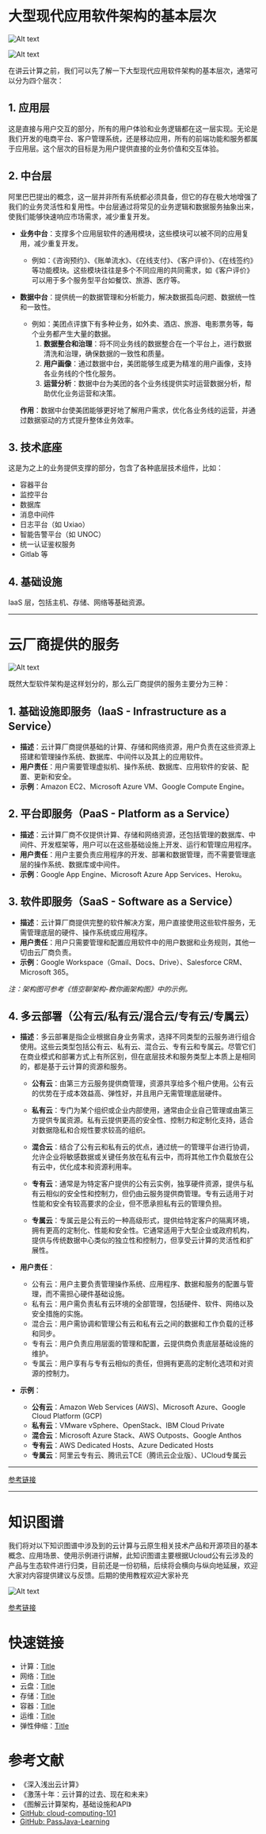 # 大型现代应用软件架构的基本层次

![Alt text](img/%E5%A4%A7%E5%9E%8B%E5%BA%94%E7%94%A8%E8%BD%AF%E4%BB%B6%E6%9E%B6%E6%9E%84%E5%9B%BE.png)

![Alt text](img/%E7%8E%B0%E4%BB%A3%E8%BD%AF%E4%BB%B6%E6%9E%B6%E6%9E%84.png)

在讲云计算之前，我们可以先了解一下大型现代应用软件架构的基本层次，通常可以分为四个层次：

## 1. 应用层
这是直接与用户交互的部分，所有的用户体验和业务逻辑都在这一层实现。无论是我们开发的电商平台、客户管理系统，还是移动应用，所有的前端功能和服务都属于应用层。这个层次的目标是为用户提供直接的业务价值和交互体验。

## 2. 中台层
阿里巴巴提出的概念，这一层并非所有系统都必须具备，但它的存在极大地增强了我们的业务灵活性和复用性。中台层通过将常见的业务逻辑和数据服务抽象出来，使我们能够快速响应市场需求，减少重复开发。

- **业务中台**：支撑多个应用层软件的通用模块，这些模块可以被不同的应用复用，减少重复开发。
  - 例如：《咨询预约》、《账单流水》、《在线支付》、《客户评价》、《在线签约》等功能模块。这些模块往往是多个不同应用的共同需求，如《客户评价》可以用于多个服务型平台如餐饮、旅游、医疗等。

- **数据中台**：提供统一的数据管理和分析能力，解决数据孤岛问题、数据统一性和一致性。
  - 例如：美团点评旗下有多种业务，如外卖、酒店、旅游、电影票务等，每个业务都产生大量的数据。
    1. **数据整合和治理**：将不同业务线的数据整合在一个平台上，进行数据清洗和治理，确保数据的一致性和质量。
    2. **用户画像**：通过数据中台，美团能够生成更为精准的用户画像，支持各业务线的个性化服务。
    3. **运营分析**：数据中台为美团的各个业务线提供实时运营数据分析，帮助优化业务运营和决策。
  
  **作用**：数据中台使美团能够更好地了解用户需求，优化各业务线的运营，并通过数据驱动的方式提升整体业务效率。

## 3. 技术底座
这是为之上的业务提供支撑的部分，包含了各种底层技术组件，比如：
- 容器平台
- 监控平台
- 数据库
- 消息中间件
- 日志平台（如 Uxiao）
- 智能告警平台（如 UNOC）
- 统一认证鉴权服务
- Gitlab 等

## 4. 基础设施
IaaS 层，包括主机、存储、网络等基础资源。

---

# 云厂商提供的服务

![Alt text](img/%E4%BA%91%E6%9C%8D%E5%8A%A1.png)

既然大型软件架构是这样划分的，那么云厂商提供的服务主要分为三种：

## 1. 基础设施即服务（IaaS - Infrastructure as a Service）
- **描述**：云计算厂商提供基础的计算、存储和网络资源，用户负责在这些资源上搭建和管理操作系统、数据库、中间件以及其上的应用软件。
- **用户责任**：用户需要管理虚拟机、操作系统、数据库、应用软件的安装、配置、更新和安全。
- **示例**：Amazon EC2、Microsoft Azure VM、Google Compute Engine。

## 2. 平台即服务（PaaS - Platform as a Service）
- **描述**：云计算厂商不仅提供计算、存储和网络资源，还包括管理的数据库、中间件、开发框架等，用户可以在这些基础设施上开发、运行和管理应用程序。
- **用户责任**：用户主要负责应用程序的开发、部署和数据管理，而不需要管理底层的操作系统、数据库或中间件。
- **示例**：Google App Engine、Microsoft Azure App Services、Heroku。

## 3. 软件即服务（SaaS - Software as a Service）
- **描述**：云计算厂商提供完整的软件解决方案，用户直接使用这些软件服务，无需管理底层的硬件、操作系统或应用程序。
- **用户责任**：用户只需要管理和配置应用软件中的用户数据和业务规则，其他一切由云厂商负责。
- **示例**：Google Workspace（Gmail、Docs、Drive）、Salesforce CRM、Microsoft 365。

_注：架构图可参考《悟空聊架构-教你画架构图》中的示例。_

## 4. 多云部署（公有云/私有云/混合云/专有云/专属云）
- **描述**：多云部署是指企业根据自身业务需求，选择不同类型的云服务进行组合使用。这些云类型包括公有云、私有云、混合云、专有云和专属云。尽管它们在商业模式和部署方式上有所区别，但在底层技术和服务类型上本质上是相同的，都是基于云计算的资源和服务。

  - **公有云**：由第三方云服务提供商管理，资源共享给多个租户使用。公有云的优势在于成本效益高、弹性好，并且用户无需管理底层硬件。
  
  - **私有云**：专门为某个组织或企业内部使用，通常由企业自己管理或由第三方提供专属资源。私有云提供更高的安全性、控制力和定制化支持，适合对数据隐私和合规性要求较高的组织。
  
  - **混合云**：结合了公有云和私有云的优点，通过统一的管理平台进行协调，允许企业将敏感数据或关键任务放在私有云中，而将其他工作负载放在公有云中，优化成本和资源利用率。
  
  - **专有云**：通常是为特定客户提供的公有云实例，独享硬件资源，提供与私有云相似的安全性和控制力，但仍由云服务提供商管理。专有云适用于对性能和安全有较高要求的企业，但不愿承担私有云的管理负担。
  
  - **专属云**：专属云是公有云的一种高级形式，提供给特定客户的隔离环境，拥有更高的定制化、性能和安全性。它通常适用于大型企业或政府机构，提供与传统数据中心类似的独立性和控制力，但享受云计算的灵活性和扩展性。

- **用户责任**：
  - 公有云：用户主要负责管理操作系统、应用程序、数据和服务的配置与管理，而不需担心硬件基础设施。
  - 私有云：用户需负责私有云环境的全部管理，包括硬件、软件、网络以及安全措施的实施。
  - 混合云：用户需协调和管理公有云和私有云之间的数据和工作负载的迁移和同步。
  - 专有云：用户负责应用层面的管理和配置，云提供商负责底层基础设施的维护。
  - 专属云：用户享有与专有云相似的责任，但拥有更高的定制化选项和对资源的控制力。

- **示例**：
  - **公有云**：Amazon Web Services (AWS)、Microsoft Azure、Google Cloud Platform (GCP)
  - **私有云**：VMware vSphere、OpenStack、IBM Cloud Private
  - **混合云**：Microsoft Azure Stack、AWS Outposts、Google Anthos
  - **专有云**：AWS Dedicated Hosts、Azure Dedicated Hosts
  - **专属云**：阿里云专有云、腾讯云TCE（腾讯云企业版）、UCloud专属云




---
[参考链接](https://www.51cto.com/article/717315.html)

---

# 知识图谱
我们将对以下知识图谱中涉及到的云计算与云原生相关技术产品和开源项目的基本概念、应用场景、使用示例进行讲解，此知识图谱主要根据Ucloud公有云涉及的产品与生态软件进行归类，目前还是一份初稿，后续将会横向与纵向地延展，欢迎大家对内容提供建议与反馈。后期的使用教程欢迎大家补充

![Alt text](img/%E4%BA%91%E5%8E%9F%E7%94%9F%E7%9F%A5%E8%AF%86%E5%9B%BE%E8%B0%B1.jpg)

[参考链接]([Title](cloud))

# 快速链接
- 计算：[Title](cloud/%E8%AE%A1%E7%AE%97.md)
- 网络：[Title](cloud/%E7%BD%91%E7%BB%9C.md)
- 云盘：[Title](cloud/%E4%BA%91%E7%9B%98.md)
- 存储：[Title](cloud/%E5%AF%B9%E8%B1%A1%E5%AD%98%E5%82%A8.md)
- 容器：[Title](cloud/%E5%AE%B9%E5%99%A8.md)
- 运维：[Title](cloud/%E8%BF%90%E7%BB%B4%E4%B8%8E%E7%9B%91%E6%8E%A7.md)
- 弹性伸缩：[Title](cloud/%E5%BC%B9%E6%80%A7%E4%BC%B8%E7%BC%A9%E4%B8%8E%E8%B4%9F%E8%BD%BD%E5%9D%87%E8%A1%A1.md)

# 参考文献
- 《深入浅出云计算》
- 《激荡十年：云计算的过去、现在和未来》
- 《图解云计算架构，基础设施和API》
- [GitHub: cloud-computing-101](https://github.com/ZJU2022/cloud-computing-101)
- [GitHub: PassJava-Learning](https://github.com/Jackson0714/PassJava-Learning)





